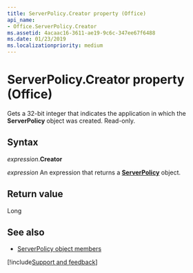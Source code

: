 ```yaml
---
title: ServerPolicy.Creator property (Office)
api_name:
- Office.ServerPolicy.Creator
ms.assetid: 4acaac16-3611-ae19-9c6c-347ee67f6488
ms.date: 01/23/2019
ms.localizationpriority: medium
---
```



# ServerPolicy.Creator property (Office)

Gets a 32-bit integer that indicates the application in which the **ServerPolicy** object was created. Read-only.


## Syntax

_expression_.**Creator**

_expression_ An expression that returns a **[ServerPolicy](Office.ServerPolicy.md)** object.


## Return value

Long


## See also

- [ServerPolicy object members](overview/Library-Reference/serverpolicy-members-office.md)



[!include[Support and feedback](~/includes/feedback-boilerplate.md)]